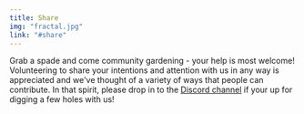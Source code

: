 ```yaml
---
title: Share
img: "fractal.jpg"
link: "#share"
---
```


Grab a spade and come community gardening - your help is most welcome!
Volunteering to share your intentions and attention with us in any way is appreciated and we've thought of a variety of ways that people can contribute.
In that spirit, please drop in to the [Discord channel](https://discord.gg/CTPJTNu) if your up for digging a few holes with us!
